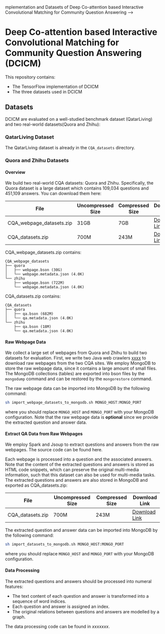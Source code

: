 mplementation and Datasets of Deep Co-attention based Interactive Convolutional Matching for Community Question Answering -->

# Deep Co-attention based Interactive Convolutional Matching for Community Question Answering (DCICM)

This repository contains:
+ The TensorFlow implementation of DCICM
+ The three datasets used in DCICM


## Datasets
DCICM are evaluated on a well-studied benchmark dataset (QatarLiving) and two real-world datasets(Quora and Zhihu):

### QatarLiving Dataset
The QatarLiving dataset is already in the `CQA_datasets` directory.

### Quora and Zhihu Datasets
#### Overview
We build two real-world CQA datasets: Quora and Zhihu.
Specifically, the Quora dataset is a large dataset which contains 109,034 questions and 451,109 answers.
You can download them here: 

| File                     | Uncompressed Size| Compressed Size   | Download Link    |
| ----                     | ----             | ----              | ----             |
| CQA_webpage_datasets.zip | 31GB             | 7GB               | [Download Link](https://pan.baidu.com/s/1TnSaHPQONrPRzZ7YlCQH0A) |
| CQA_datasets.zip         | 700M             | 243M              | [Download Link](https://pan.baidu.com/s/1fWi9H_ACCt4fjmI5bA5teg) |


CQA_webpage_datasets.zip contains:
```
CQA_webpage_datasets
├── quora
│   ├── webpage.bson (30G)
│   └── webpage.metadata.json (4.0K)
└── zhihu
    ├── webpage.bson (722M)
    └── webpage.metadata.json (4.0K)
```

CQA_datasets.zip contains:
```
CQA_datasets
├── quora
│   ├── qa.bson (682M)
│   └── qa.metadata.json (4.0K)
└── zhihu
    ├── qa.bson (18M)
    └── qa.metadata.json (4.0K)
```





#### Raw Webpage Data

We collect a large set of webpages from Quora and Zhihu to build two datasets for evaluation.
First, we write two Java web crawlers [xxxx]() to download raw webpages from the two CQA sites.
We employ MongoDB to store the raw webpage data, since it contains a large amount of small files.
The MongoDB collections (tables) are exported into bson files by the `mongodump` command and can be restored by the `mongorestore` command.

The raw webpage data can be imported into MongoDB by the following command:
```bash
sh import_webpage_datasets_to_mongodb.sh MONGO_HOST:MONGO_PORT
```
where you should replace `MONGO_HOST` and `MONGO_PORT` with your MongoDB configuration.
Note that the raw webpage data is __optional__ since we provide the extracted question and answer data.


#### Extract QA Data from Raw Webpages

We employ Spark and Jsoup to extract questions and answers from the raw webpages.
The source code can be found here.

Each webpage is processed into a question and the associated answers.
Note that the content of the extracted questions and answers is stored as HTML code snippets, which can preserve the original multi-media information, such that this dataset can also be used for multi-media tasks. 
The extracted questions and answers are also stored in MongoDB and exported as CQA_datasets.zip:

| File             | Uncompressed Size| Compressed Size   | Download Link    |
| ----             | ----             | ----              | ----             |
| CQA_datasets.zip | 700M             | 243M              | [Download Link](https://pan.baidu.com/s/1fWi9H_ACCt4fjmI5bA5teg) |



The extracted question and answer data can be imported into MongoDB by the following command:
```bash
sh import_datasets_to_mongodb.sh MONGO_HOST:MONGO_PORT
```
where you should replace `MONGO_HOST` and `MONGO_PORT` with your MongoDB configuration.


#### Data Processing

The extracted questions and answers should be processed into numeral features:
+ The text content of each question and answer is transformed into a sequence of word indices.
+ Each question and answer is assigned an index.
+ The original relations between questions and answers are modelled by a graph.

The data processing code can be found in _xxxxxxx_.










